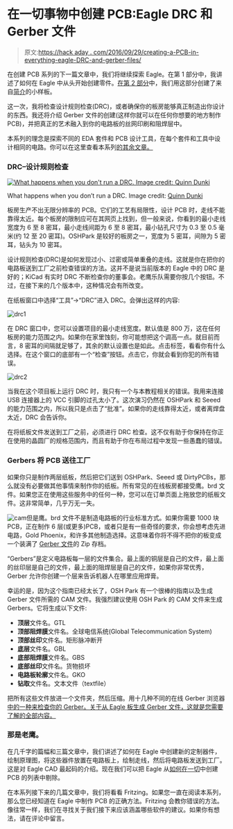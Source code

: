 # 在一切事物中创建 PCB:Eagle DRC 和 Gerber 文件

> 原文:[https://hack aday . com/2016/09/29/creating-a-PCB-in-everything-eagle-DRC-and-gerber-files/](https://hackaday.com/2016/09/29/creating-a-pcb-in-everything-eagle-drc-and-gerber-files/)

在创建 PCB 系列的下一篇文章中，我们将继续探索 Eagle。在第 1 部分中，我讲述了如何在 Eagle 中从头开始创建零件。[在第 2 部分](http://hackaday.com/2016/09/23/making-a-pcb-eagle-part-2/)中，我们用这部分创建了来自[简介](http://hackaday.com/2016/09/21/creating-a-pcb-in-everything-introduction/)的小样板。

这一次，我将检查设计规则检查(DRC)，或者确保你的板房能够真正制造出你设计的东西。我还将介绍 Gerber 文件的创建(这样你就可以在任何你想要的地方制作 PCB)，并把真正的艺术融入到你的电路板的丝网印刷和阻焊层中。

本系列的理念是探索不同的 EDA 套件和 PCB 设计工具，在每个套件和工具中设计相同的电路。你可以在这里查看本系列[的其余文章。](http://hackaday.com/2016/09/21/creating-a-pcb-in-everything-introduction/#series-of-posts-box)

### DRC–设计规则检查

[![What happens when you don't run a DRC. Image credit: Quinn Dunki](../Images/e1f7591924b6cf9c8e3c99c482aedad2.png)](https://hackaday.com/wp-content/uploads/2016/09/bad-traces.jpg)

What happens when you don’t run a DRC. Image credit: [Quinn Dunki](http://quinndunki.com/blondihacks/?p=1507)

板房生产不出无限分辨率的 PCB。它们的工艺有局限性，设计 PCB 时，走线不能靠得太近。每个板房的限制应可在其网页上找到，但一般来说，你看到的最小走线宽度为 6 至 8 密耳，最小走线间距为 6 至 8 密耳，最小钻孔尺寸为 0.3 至 0.5 毫米(约 12 至 20 密耳)。OSHPark 是较好的板房之一，宽度为 5 密耳，间隙为 5 密耳，钻头为 10 密耳。

设计规则检查(DRC)是如何发现过小、过密或简单重叠的走线。这就是你在把你的电路板送到工厂之前检查错误的方法。这并不是说当前版本的 Eagle 中的 DRC 是好的；KiCad 有实时 DRC 不断检查你的董事会。老鹰乐队需要你按几个按钮。不过，在接下来的几个版本中，这种情况会有所改变。

在纸板窗口中选择“工具”->“DRC”进入 DRC。会弹出这样的内容:

![drc1](../Images/bc04c42081119f1906660611f30e1234.png)

在 DRC 窗口中，您可以设置项目的最小走线宽度。默认值是 800 万，这在任何板房的能力范围之内。如果你在家里蚀刻，你可能想把这个调高一点。就目前而言，8 密耳的间隔就足够了，其余的默认设置也是如此。点击标签，看看你有什么选择。在这个窗口的底部有一个“检查”按钮。点击它，你就会看到你犯的所有错误。

![drc2](../Images/cf4e2bf8f1fc50722b088d07e5ced84a.png)

当我在这个项目板上运行 DRC 时，我只有一个与本教程相关的错误。我用来连接 USB 连接器上的 VCC 引脚的过孔太小了。这次演习仍然在 OSHPark 和 Seeed 的能力范围之内，所以我只是点击了“批准”。如果你的走线靠得太近，或者离焊盘太近，DRC 会告诉你。

在将纸板文件发送到工厂之前，必须进行 DRC 检查。这不仅有助于你保持在你正在使用的晶圆厂的规格范围内，而且有助于你在布局过程中发现一些愚蠢的错误。

### Gerbers 将 PCB 送往工厂

如果你只是制作两层纸板，然后把它们送到 OSHPark、Seeed 或 DirtyPCBs，那么就没有必要做其他事情来制作你的纸板。所有常见的在线板房都接受鹰。brd 文件。如果您正在使用这些服务中的任何一种，您可以在订单页面上拖放您的纸板文件。这非常简单，几乎万无一失。

![cam](../Images/04ed29f1d25952e04aa522a1571e3471.png)但是鹰。brd 文件不是制造电路板的行业标准方式。如果你需要 1000 块 PCB，正在制作 6 层(或更多)PCB，或者只是有一些奇怪的要求，你会想考虑先进电路，Gold Phoenix，和许多其他制造选择。这意味着你将不得不把你的板变成一个装满了 [Gerber 文件](https://en.wikipedia.org/wiki/Gerber_format)的 Zip 存档。

“Gerbers”是定义电路板每一层的文件集合。最上面的铜层是自己的文件，最上面的丝印层是自己的文件，最上面的阻焊层是自己的文件，如果你非常优秀，Gerber 允许你创建一个层来告诉机器人在哪里应用焊膏。

幸运的是，因为这个指南已经太长了，OSH Park 有一个很棒的指南以及生成 Gerber 文件所需的 CAM 文件。我强烈建议使用 OSH Park 的 CAM 文件来生成 Gerbers。它将生成以下文件:

*   **顶层**文件名。GTL
*   **顶部阻焊膜**文件名。全球电信系统(Global Telecommunication System)
*   **顶部丝印**文件名。矩形脉冲断开
*   **底层**文件名。GBL
*   **底部阻焊膜**文件名。GBS
*   **底部丝印**文件名。货物损坏
*   **电路板轮廓**文件名。GKO
*   **钻取**文件名。文本文件（textfile）

把所有这些文件放进一个文件夹，然后压缩。用十几种不同的在线 Gerber 浏览器[中的一种来检查你的 Gerber。关于从 Eagle 板生成 Gerber 文件，这就是您需要了解的全部内容。](http://gerblook.org/)

### 那是老鹰。

在几千字的篇幅和三篇文章中，我们讲述了如何在 Eagle 中创建新的定制器件，绘制原理图，将这些器件放置在电路板上，绘制走线，然后将电路板发送到工厂。这是对 Eagle CAD 最起码的介绍。现在我们可以把 Eagle 从[如何在一切](http://hackaday.com/?p=219469)中创建 PCB 的列表中剔除。

在本系列接下来的几篇文章中，我们将看看 Fritzing。如果您一直在阅读本系列，那么您已经知道在 Eagle 中制作 PCB 的正确方法。Fritzing 会教你错误的方法。像往常一样，我们在寻找关于我们接下来应该涵盖哪些软件的建议。如果你有想法，请在评论中留言。